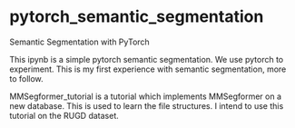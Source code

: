 # pytorch_semantic_segmentation
Semantic Segmentation with PyTorch

This ipynb is a simple pytorch semantic segmentation.
We use pytorch to experiment. This is my first experience
with semantic segmentation, more to follow.

MMSegformer_tutorial is a tutorial which implements MMSegformer on a new database. 
This is used to learn the file structures. I intend to use this tutorial on the RUGD
dataset.


